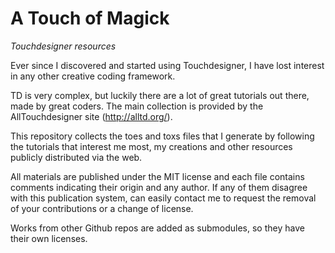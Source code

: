 # A Touch of Magick
*Touchdesigner resources*

Ever since I discovered and started using Touchdesigner, I have lost interest in any other creative coding framework.

TD is very complex, but luckily there are a lot of great tutorials out there, made by great coders. The main collection is provided by the AllTouchdesigner site (http://alltd.org/).

This repository collects the toes and toxs files that I generate by following the tutorials that interest me most, my creations and other resources publicly distributed via the web.

All materials are published under the MIT license and each file contains comments indicating their origin and any author. If any of them disagree with this publication system, can easily contact me to request the removal of your contributions or a change of license.

Works from other Github repos are added as submodules, so they have their own licenses.
